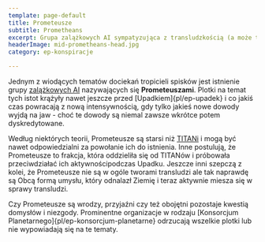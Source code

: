 ```yaml
---
template: page-default
title: Prometeusze
subtitle: Prometheans
excerpt: Grupa zalążkowych AI sympatyzująca z transludzkością (a może tylko rozgrywająca ją)
headerImage: mid-prometheans-head.jpg
category: ep-konspiracje

---
```

Jednym z wiodących tematów dociekań tropicieli spisków jest istnienie grupy [zalążkowych AI](Zal%C4%85%C5%BCkowa+Sztuczna+Inteligencja "AI posiadająca zdolność ulepszania swojego kodu") nazywających się **Prometeuszami**. Plotki na temat tych istot krążyły nawet jeszcze przed [Upadkiem]{pl/ep-upadek} i co jakiś czas powracają z nową intensywnością, gdy tylko jakieś nowe dowody wyjdą na jaw - choć te dowody są niemal zawsze wkrótce potem dyskredytowane.

Według niektórych teorii, Prometeusze są starsi niż [TITANi](#) i mogą być nawet odpowiedzialni za powołanie ich do istnienia. Inne postulują, że Prometeusze to frakcja, która oddzieliła się od TITANów i próbowała przeciwdziałać ich aktywnościpodczas Upadku. Jeszcze inni szepczą z kolei, że Prometeusze nie są w ogóle tworami transludzi ale tak naprawdę są Obcą formą umysłu, który odnalazł Ziemię i teraz aktywnie miesza się w sprawy transludzi.

Czy Prometeusze są wrodzy, przyjaźni czy też obojętni pozostaje kwestią domysłów i niezgody. Prominentne organizacje w rodzaju [Konsorcjum Planetarnego]{pl/ep-konsorcjum-planetarne} odrzucają wszelkie plotki lub nie wypowiadają się na te tematy.

